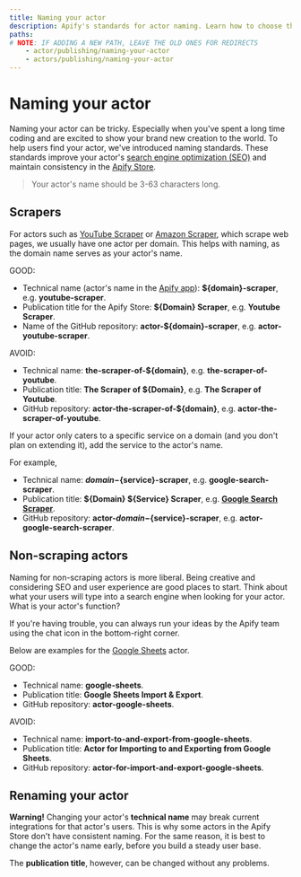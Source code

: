 ```yaml
---
title: Naming your actor
description: Apify's standards for actor naming. Learn how to choose the right name for scraping and non-scraping actors and how to optimize your actor for search engines.
paths:
# NOTE: IF ADDING A NEW PATH, LEAVE THE OLD ONES FOR REDIRECTS
    - actor/publishing/naming-your-actor
    - actors/publishing/naming-your-actor
---
```


# [](#naming-your-actor) Naming your actor

Naming your actor can be tricky. Especially when you've spent a long time coding and are excited to show your brand new creation to the world. To help users find your actor, we've introduced naming standards. These standards improve your actor's [search engine optimization (SEO)](https://en.wikipedia.org/wiki/Search_engine_optimization) and maintain consistency in the [Apify Store](https://apify.com/store).

> Your actor's name should be 3-63 characters long.

## [](#scrapers) Scrapers

For actors such as [YouTube Scraper](https://apify.com/bernardo/youtube-scraper) or [Amazon Scraper](https://apify.com/vaclavrut/amazon-crawler), which scrape web pages, we usually have one actor per domain. This helps with naming, as the domain name serves as your actor's name.

GOOD:

* Technical name (actor's name in the [Apify app](https://my.apify.com)): **${domain}-scraper**, e.g. **youtube-scraper**.
* Publication title for the Apify Store: **${Domain} Scraper**, e.g. **Youtube Scraper**.
* Name of the GitHub repository: **actor-${domain}-scraper**, e.g. **actor-youtube-scraper**.

AVOID:

* Technical name: **the-scraper-of-${domain}**, e.g. **the-scraper-of-youtube**.
* Publication title: **The Scraper of ${Domain}**, e.g. **The Scraper of Youtube**.
* GitHub repository: **actor-the-scraper-of-${domain}**, e.g. **actor-the-scraper-of-youtube**.

If your actor only caters to a specific service on a domain (and you don't plan on extending it), add the service to the actor's name.

For example,

* Technical name: **${domain}-${service}-scraper**, e.g. **google-search-scraper**.
* Publication title: **${Domain} ${Service} Scraper**, e.g. [**Google Search Scraper**](https://apify.com/apify/google-search-scraper).
* GitHub repository: **actor-${domain}-${service}-scraper**, e.g. **actor-google-search-scraper**.


## [](#non-scraping-actors) Non-scraping actors

Naming for non-scraping actors is more liberal. Being creative and considering SEO and user experience are good places to start. Think about what your users will type into a search engine when looking for your actor. What is your actor's function?

If you're having trouble, you can always run your ideas by the Apify team using the chat icon in the bottom-right corner.

Below are examples for the [Google Sheets](https://apify.com/lukaskrivka/google-sheets) actor.

GOOD:

* Technical name: **google-sheets**.
* Publication title: **Google Sheets Import & Export**.
* GitHub repository: **actor-google-sheets**.

AVOID:

* Technical name: **import-to-and-export-from-google-sheets**.
* Publication title: **Actor for Importing to and Exporting from Google Sheets**.
* GitHub repository: **actor-for-import-and-export-google-sheets**.

## [](#renaming-your-actor) Renaming your actor

**Warning!** Changing your actor's **technical name** may break current integrations for that actor's users. This is why some actors in the Apify Store don't have consistent naming. For the same reason, it is best to change the actor's name early, before you build a steady user base.

The **publication title**, however, can be changed without any problems.
